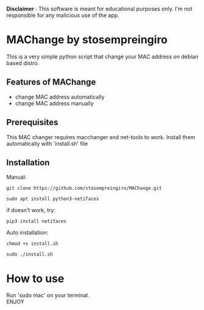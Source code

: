 
**Disclaimer** : This software is meant for educational purposes only. I'm not responsible for any malicious use of the app.
# MAChange by stosempreingiro

This is a very simple python script that change your MAC address on debian based distro.


## Features of MAChange 
* change MAC address automatically
* change MAC address manually


## Prerequisites
This MAC changer requires macchanger and net-tools to work. Install them automatically with 'install.sh' file

## Installation
Manual:
```
git clone https://github.com/stosempreingiro/MAChange.git
```
```
sudo apt install python3-netifaces 
```
if doesn't work, try:
```
pip3 install netifaces
```
Auto installation:
```
chmod +x install.sh
```
```
sudo ./install.sh
```

# How to use
Run 'sudo mac' on your terminal.\
ENJOY

